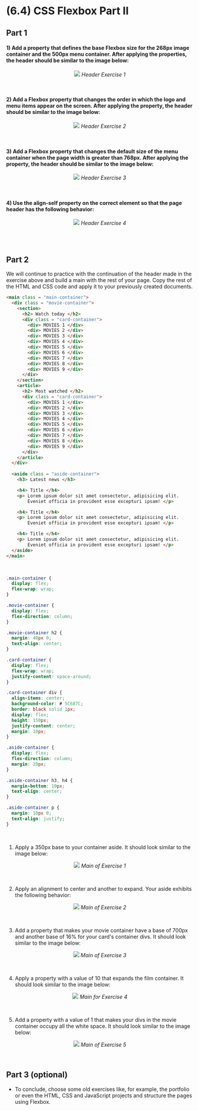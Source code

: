 # (6.4) CSS Flexbox Part II

## Part 1

#### 1) Add a property that defines the base Flexbox size for the 268px image container and the 500px menu container. After applying the properties, the header should be similar to the image below:
<p align = "center"><img src="https://course.betrybe.com//fundamentals/css-flexbox/css-flexbox-part-2/images/exercicio-1.jpeg">
 <em>Header Exercise 1</em> </p>

<br>

#### 2) Add a Flexbox property that changes the order in which the logo and menu items appear on the screen. After applying the property, the header should be similar to the image below:
<p align = "center"><img src="https://course.betrybe.com//fundamentals/css-flexbox/css-flexbox-part-2/images/exercicio-2.jpeg">
<em>Header Exercise 2</em> </p>

<br>

#### 3) Add a Flexbox property that changes the default size of the menu container when the page width is greater than 768px. After applying the property, the header should be similar to the image below:
<p align = "center"> <img src = "https://course.betrybe.com//fundamentals/css-flexbox/css-flexbox-part-2/images/exercicio-3.jpeg">
<em>Header Exercise 3</em> </p>

<br>

#### 4) Use the align-self property on the correct element so that the page header has the following behavior:
<p align = "center"> <img src = "https://course.betrybe.com//fundamentals/css-flexbox/css-flexbox-part-2/images/exercicio-4.jpeg">
<em>Header Exercise 4</em> </p>

<br>
<br>

## Part 2

We will continue to practice with the continuation of the header made in the exercise above and build a main with the rest of your page. Copy the rest of the HTML and CSS code and apply it to your previously created documents.

```html
<main class = "main-container">
  <div class = "movie-container">
    <section>
      <h2> Watch today </h2>
      <div class = "card-container">
        <div> MOVIES 1 </div>
        <div> MOVIES 2 </div>
        <div> MOVIES 3 </div>
        <div> MOVIES 4 </div>
        <div> MOVIES 5 </div>
        <div> MOVIES 6 </div>
        <div> MOVIES 7 </div>
        <div> MOVIES 8 </div>
        <div> MOVIES 9 </div>
      </div>
    </section>
    <article>
      <h2> Most watched </h2>
      <div class = "card-container">
        <div> MOVIES 1 </div>
        <div> MOVIES 2 </div>
        <div> MOVIES 3 </div>
        <div> MOVIES 4 </div>
        <div> MOVIES 5 </div>
        <div> MOVIES 6 </div>
        <div> MOVIES 7 </div>
        <div> MOVIES 8 </div>
        <div> MOVIES 9 </div>
      </div>
    </article>
  </div>
      
  <aside class = "aside-container">
    <h3> Latest news </h3>

    <h4> Title </h4>
    <p> Lorem ipsum dolor sit amet consectetur, adipisicing elit. 
        Eveniet officia in provident esse excepturi ipsam! </p>

    <h4> Title </h4>
    <p> Lorem ipsum dolor sit amet consectetur, adipisicing elit. 
        Eveniet officia in provident esse excepturi ipsam! </p>

    <h4> Title </h4>
    <p> Lorem ipsum dolor sit amet consectetur, adipisicing elit. 
        Eveniet officia in provident esse excepturi ipsam! </p>
  </aside>
</main>
```

<br>

```css
.main-container {
  display: flex;
  flex-wrap: wrap;
}

.movie-container {
  display: flex;
  flex-direction: column;
}

.movie-container h2 {
  margin: 40px 0;
  text-align: center;
}

.card-container {
  display: flex;
  flex-wrap: wrap;
  justify-content: space-around;
}

.card-container div {
  align-items: center;
  background-color: # 5C687C;
  border: black solid 1px;
  display: flex;
  height: 150px;
  justify-content: center;
  margin: 10px;
}

.aside-container {
  display: flex;
  flex-direction: column;
  margin: 20px;
}

.aside-container h3, h4 {
  margin-bottom: 10px;
  text-align: center;
}

.aside-container p {
  margin: 10px 0;
  text-align: justify;
}
```


<br>


1) Apply a 350px base to your container aside. It should look similar to the image below:
<p align="center"><img src="https://course.betrybe.com//fundamentals/css-flexbox/css-flexbox-part-2/images/exercicio-part2-1.png">
<em>Main of Exercise 1</em> </p>


<br>


2) Apply an alignment to center and another to expand. Your aside exhibits the following behavior:
<p align="center"><img src="https://course.betrybe.com//fundamentals/css-flexbox/css-flexbox-part-2/images/exercicio-part2-2.png">
<em>Main of Exercise 2</em> </p>


<br>

3) Add a property that makes your movie container have a base of 700px and another base of 16% for your card's container divs. It should look similar to the image below:
<p align="center"><img src="https://course.betrybe.com//fundamentals/css-flexbox/css-flexbox-part-2/images/exercicio-part2-3.png">
<em>Main of Exercise 3</em> </p>


<br>

4) Apply a property with a value of 10 that expands the film container. It should look similar to the image below:
<p align="center"><img src="https://course.betrybe.com//fundamentals/css-flexbox/css-flexbox-part-2/images/exercicio-part2-4.png">
<em>Main for Exercise 4</em> </p>


<br>

5) Add a property with a value of 1 that makes your divs in the movie container occupy all the white space. It should look similar to the image below:
<p align="center"><img src="https://course.betrybe.com//fundamentals/css-flexbox/css-flexbox-part-2/images/exercicio-part2-5.png">
<em>Main of Exercise 5</em> </p>


<br>


## Part 3 (optional)

- To conclude, choose some old exercises like, for example, the portfolio or even the HTML, CSS and JavaScript projects and structure the pages using Flexbox.

